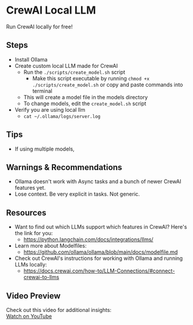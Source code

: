 # CrewAI Local LLM

Run CrewAI locally for free!

## Steps

- Install Ollama
- Create custom local LLM made for CrewAI
  - Run the `./scripts/create_model.sh` script
    - Make this script executable by running `chmod +x ./scripts/create_model.sh`
      or copy and paste commands into terminal
  - This will create a model file in the models directory
  - To change models, edit the `create_model.sh` script
- Verify you are using local llm
  - `cat ~/.ollama/logs/server.log`

## Tips

- If using multiple models,

## Warnings & Recommendations

- Ollama doesn't work with Async tasks and a bunch of newer CrewAI features yet.
- Lose context. Be very explicit in tasks. Not generic.

## Resources

- Want to find out which LLMs support which features in CrewAI? Here's the link for you:
  - https://python.langchain.com/docs/integrations/llms/
- Learn more about Modelfiles:
  - https://github.com/ollama/ollama/blob/main/docs/modelfile.md
- Check out CrewAI's instructions for working with Ollama and running LLMs locally:
  - https://docs.crewai.com/how-to/LLM-Connections/#connect-crewai-to-llms

## Video Preview

Check out this video for additional insights:  
[Watch on YouTube](https://youtu.be/SvIoMf7nW2s)
